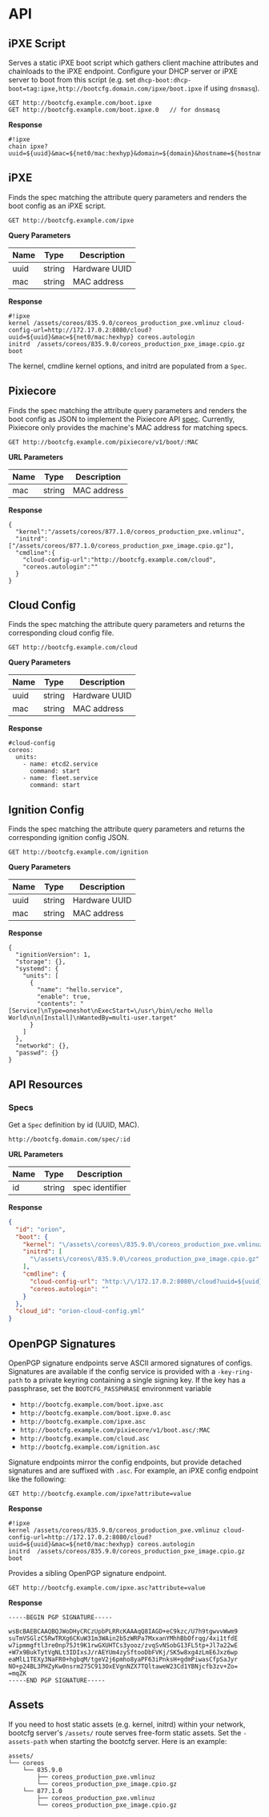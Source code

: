 
# API

## iPXE Script

Serves a static iPXE boot script which gathers client machine attributes and chainloads to the iPXE endpoint. Configure your DHCP server or iPXE server to boot from this script (e.g. set `dhcp-boot:dhcp-boot=tag:ipxe,http://bootcfg.domain.com/ipxe/boot.ipxe` if using `dnsmasq`).

    GET http://bootcfg.example.com/boot.ipxe
    GET http://bootcfg.example.com/boot.ipxe.0   // for dnsmasq

**Response**

    #!ipxe
    chain ipxe?uuid=${uuid}&mac=${net0/mac:hexhyp}&domain=${domain}&hostname=${hostname}&serial=${serial}

## iPXE

Finds the spec matching the attribute query parameters and renders the boot config as an iPXE script.

    GET http://bootcfg.example.com/ipxe

**Query Parameters**

| Name | Type   | Description   |
|------|--------|---------------|
| uuid | string | Hardware UUID |
| mac  | string | MAC address   |

**Response**

    #!ipxe
    kernel /assets/coreos/835.9.0/coreos_production_pxe.vmlinuz cloud-config-url=http://172.17.0.2:8080/cloud?uuid=${uuid}&mac=${net0/mac:hexhyp} coreos.autologin
    initrd  /assets/coreos/835.9.0/coreos_production_pxe_image.cpio.gz
    boot

The kernel, cmdline kernel options, and initrd are populated from a `Spec`.

## Pixiecore

Finds the spec matching the attribute query parameters and renders the boot config as JSON to implement the Pixiecore API [spec](https://github.com/danderson/pixiecore/blob/master/README.api.md). Currently, Pixiecore only provides the machine's MAC address for matching specs.

    GET http://bootcfg.example.com/pixiecore/v1/boot/:MAC

**URL Parameters**

| Name | Type   | Description |
|------|--------|-------------|
| mac  | string | MAC address |

**Response**

    {
      "kernel":"/assets/coreos/877.1.0/coreos_production_pxe.vmlinuz",
      "initrd":["/assets/coreos/877.1.0/coreos_production_pxe_image.cpio.gz"],
      "cmdline":{
        "cloud-config-url":"http://bootcfg.example.com/cloud",
        "coreos.autologin":""
      }
    }

## Cloud Config

Finds the spec matching the attribute query parameters and returns the corresponding cloud config file.

    GET http://bootcfg.example.com/cloud

**Query Parameters**

| Name | Type   | Description   |
|------|--------|---------------|
| uuid | string | Hardware UUID |
| mac  | string | MAC address   |

**Response**

    #cloud-config
    coreos:
      units:
        - name: etcd2.service
          command: start
        - name: fleet.service
          command: start

## Ignition Config

Finds the spec matching the attribute query parameters and returns the corresponding ignition config JSON.

    GET http://bootcfg.example.com/ignition

**Query Parameters**

| Name | Type   | Description   |
|------|--------|---------------|
| uuid | string | Hardware UUID |
| mac  | string | MAC address   |

**Response**

    {
      "ignitionVersion": 1,
      "storage": {},
      "systemd": {
        "units": [
          {
            "name": "hello.service",
            "enable": true,
            "contents": "[Service]\nType=oneshot\nExecStart=\/usr\/bin\/echo Hello World\n\n[Install]\nWantedBy=multi-user.target"
          }
        ]
      },
      "networkd": {},
      "passwd": {}
    }


## API Resources

### Specs

Get a `Spec` definition by id (UUID, MAC).

    http://bootcfg.domain.com/spec/:id

**URL Parameters**

| Name | Type   | Description |
|------|--------|-------------|
| id   | string | spec identifier |

**Response**

```json
{
  "id": "orion",
  "boot": {
    "kernel": "\/assets\/coreos\/835.9.0\/coreos_production_pxe.vmlinuz",
    "initrd": [
      "\/assets\/coreos\/835.9.0\/coreos_production_pxe_image.cpio.gz"
    ],
    "cmdline": {
      "cloud-config-url": "http:\/\/172.17.0.2:8080\/cloud?uuid=${uuid}&mac=${net0\/mac:hexhyp}",
      "coreos.autologin": ""
    }
  },
  "cloud_id": "orion-cloud-config.yml"
}
```

## OpenPGP Signatures

OpenPGP signature endpoints serve ASCII armored signatures of configs. Signatures are available if the config service is provided with a `-key-ring-path` to a private keyring containing a single signing key. If the key has a passphrase, set the `BOOTCFG_PASSPHRASE` environment variable

* `http://bootcfg.example.com/boot.ipxe.asc`
* `http://bootcfg.example.com/boot.ipxe.0.asc`
* `http://bootcfg.example.com/ipxe.asc`
* `http://bootcfg.example.com/pixiecore/v1/boot.asc/:MAC`
* `http://bootcfg.example.com/cloud.asc`
* `http://bootcfg.example.com/ignition.asc`

Signature endpoints mirror the config endpoints, but provide detached signatures and are suffixed with `.asc`. For example, an iPXE config endpoint like the following:

    GET http://bootcfg.example.com/ipxe?attribute=value

**Response**

    #!ipxe
    kernel /assets/coreos/835.9.0/coreos_production_pxe.vmlinuz cloud-config-url=http://172.17.0.2:8080/cloud?uuid=${uuid}&mac=${net0/mac:hexhyp} coreos.autologin
    initrd  /assets/coreos/835.9.0/coreos_production_pxe_image.cpio.gz
    boot

Provides a sibling OpenPGP signature endpoint.

    GET http://bootcfg.example.com/ipxe.asc?attribute=value

**Response**

```
-----BEGIN PGP SIGNATURE-----

wsBcBAEBCAAQBQJWoDHyCRCzUpbPLRRcKAAAqQ8IAGD+eC9kzc/U7h9tgwvvWwm9
suTmVSGlzC5RwTRXg6CKuW31m3WAin2b5zWRPa7MxxanYMhhBbOfrqg/4xi1tfdE
w7ipmmgftl3re0np75Jt9K1rwGXUHTCs3yooz/zvqSvNSobG13FL5tp+Jl7a22wE
+W7x9BukTytVgNLt3IDIxsJ/rAEYUm4zySftooDbFVKj/SK5w8xg4zLmE6Jxz6wp
eaMlL1TEXy3NaFR0+hgbqM/tgeV2j6pmho8yaPF63iPnksH+gdmPiwasCfpSaJyr
NO+p24BL3PHZyKw0nsrm275C913OxEVgnNZX7TQltaweW23Cd1YBNjcfb3zv+Zo=
=mqZK
-----END PGP SIGNATURE-----
```

## Assets

If you need to host static assets (e.g. kernel, initrd) within your network, bootcfg server's `/assets/` route serves free-form static assets. Set the `-assets-path` when starting the bootcfg server. Here is an example:

    assets/
    └── coreos
        └── 835.9.0
            ├── coreos_production_pxe.vmlinuz
            └── coreos_production_pxe_image.cpio.gz
        └── 877.1.0
            ├── coreos_production_pxe.vmlinuz
            └── coreos_production_pxe_image.cpio.gz

